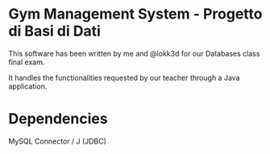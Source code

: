 # Gym Management System -  Progetto di Basi di Dati


This software has been written by me and @lokk3d for our Databases class final exam.

It handles the functionalities requested by our teacher through a Java application.

# Dependencies

MySQL Connector / J (JDBC)
